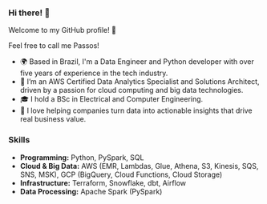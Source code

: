 ### Hi there! 👋

Welcome to my GitHub profile! 🎉

Feel free to call me Passos!

* 🌍 Based in Brazil, I'm a Data Engineer and Python developer with over five years of experience in the tech industry.
* 💼 I’m an AWS Certified Data Analytics Specialist and Solutions Architect, driven by a passion for cloud computing and big data technologies.
* 🎓 I hold a BSc in Electrical and Computer Engineering.
* 🧐 I love helping companies turn data into actionable insights that drive real business value.

### Skills
* **Programming:** Python, PySpark, SQL
* **Cloud & Big Data:** AWS (EMR, Lambdas, Glue, Athena, S3, Kinesis, SQS, SNS, MSK), GCP (BigQuery, Cloud Functions, Cloud Storage)
* **Infrastructure:** Terraform, Snowflake, dbt, Airflow
* **Data Processing:** Apache Spark (PySpark)
